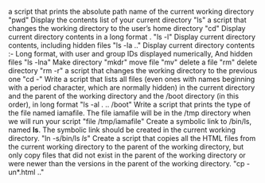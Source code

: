a script that prints the absolute path name of the current working directory  "pwd"
Display the contents list of your current directory "ls"
a script that changes the working directory to the user’s home directory  "cd"
Display current directory contents in a long format . "ls -l"
Display current directory contents, including hidden files   "ls -la .."
Display current directory contents :- Long format, with user and group IDs displayed numerically, And hidden files "ls -lna"
Make directory "mkdr"
move file "mv"
delete a file "rm"
delete directory "rm -r"
a script that changes the working directory to the previous one "cd -"
Write a script that lists all files (even ones with names beginning with a period character, which are normally hidden) in the current directory and the parent of the working directory and the /boot directory (in this order), in long format "ls -al . .. /boot"
Write a script that prints the type of the file named iamafile. The file iamafile will be in the /tmp directory when we will run your script "file /tmp/iamafile"
Create a symbolic link to /bin/ls, named __ls__. The symbolic link should be created in the current working directory. "ln -s/bin/ls _ls_"
Create a script that copies all the HTML files from the current working directory to the parent of the working directory, but only copy files that did not exist in the parent of the working directory or were newer than the versions in the parent of the working directory.  "cp -un*.html .."
